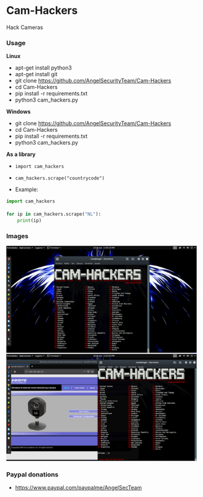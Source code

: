 # Cam-Hackers

Hack Cameras

### Usage

<strong>Linux</strong>
* apt-get install python3
* apt-get install git
* git clone https://github.com/AngelSecurityTeam/Cam-Hackers
* cd Cam-Hackers
* pip install -r requirements.txt
* python3 cam_hackers.py

<strong>Windows</strong>
* git clone https://github.com/AngelSecurityTeam/Cam-Hackers
* cd Cam-Hackers
* pip install -r requirements.txt
* python3 cam_hackers.py

<strong>As a library</strong>
* `import cam_hackers`
* `cam_hackers.scrape("countrycode")`

* Example:
```python
import cam_hackers

for ip in cam_hackers.scrape("NL"):
    print(ip)
```

### Images

<img src="img/camfoto.png" alt="picture displaying the interface">

<img src="img/camfoto2.png" alt="picture displaying an example of a camera">

### Paypal donations

* https://www.paypal.com/paypalme/AngelSecTeam